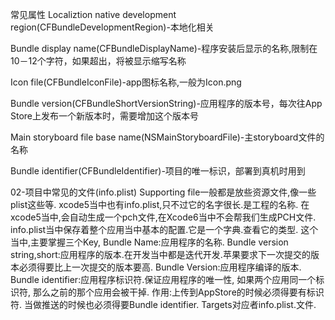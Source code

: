 常见属性
Localiztion native development region(CFBundleDevelopmentRegion)-本地化相关

Bundle display name(CFBundleDisplayName)-程序安装后显示的名称,限制在10－12个字符，如果超出，将被显示缩写名称

Icon file(CFBundleIconFile)-app图标名称,一般为Icon.png

Bundle version(CFBundleShortVersionString)-应用程序的版本号，每次往App Store上发布一个新版本时，需要增加这个版本号

Main storyboard file base name(NSMainStoryboardFile)-主storyboard文件的名称

Bundle identifier(CFBundleIdentifier)-项目的唯一标识，部署到真机时用到

02-项目中常见的文件(info.plist)
Supporting file一般都是放些资源文件,像一些plist这些等.
xcode5当中也有info.plist,只不过它的名字很长.是工程的名称.
在xcode5当中,会自动生成一个pch文件,在Xcode6当中不会帮我们生成PCH文件.
info.plist当中保存着整个应用当中基本的配置.它是一个字典.查看它的类型.
这个当中,主要掌握三个Key,
Bundle Name:应用程序的名称.
Bundle version string,short:应用程序的版本.在开发当中都是迭代开发.苹果要求下一次提交的版本必须得要比上一次提交的版本要高.
Bundle Version:应用程序编译的版本.
Bundle identifier:应用程序标识符.保证应用程序的唯一性,
如果两个应用同一个标识符, 那么之前的那个应用会被干掉.
作用:上传到AppStore的时候必须得要有标识符.
当做推送的时候也必须得要Bundle identifier.
Targets对应者info.plist.文件.